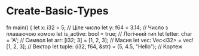 # Create-Basic-Types
fn main() {     let x: i32 = 5; // Ціле число     let y: f64 = 3.14; // Число з плаваючою комою     let is_active: bool = true; // Логічний тип     let letter: char = 'A'; // Символ      let arr: [i32; 3] = [1, 2, 3]; // Масив     let vec: Vec&lt;i32> = vec![1, 2, 3]; // Вектор     let tuple: (i32, f64, &amp;str) = (5, 4.5, "Hello"); // Кортеж     
